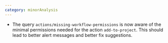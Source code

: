 ```yaml
---
category: minorAnalysis
---
```

* The query `actions/missing-workflow-permissions` is now aware of the minimal permissions needed for the action `add-to-project`. This should lead to better alert messages and better fix suggestions.